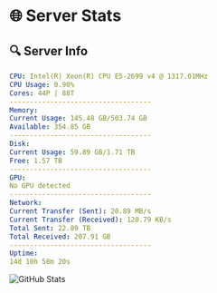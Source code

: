 # 🌐 Server Stats
## 🔍 Server Info
```yaml
CPU: Intel(R) Xeon(R) CPU E5-2699 v4 @ 1317.01MHz
CPU Usage: 0.90%
Cores: 44P | 88T
-----------------------------------
Memory:
Current Usage: 145.48 GB/503.74 GB
Available: 354.85 GB
-----------------------------------
Disk:
Current Usage: 59.89 GB/1.71 TB
Free: 1.57 TB
-----------------------------------
GPU:
No GPU detected
-----------------------------------
Network:
Current Transfer (Sent): 20.89 MB/s
Current Transfer (Received): 120.79 KB/s
Total Sent: 22.89 TB
Total Received: 207.91 GB
-----------------------------------
Uptime:
14d 10h 58m 20s
```
![GitHub Stats](https://img.shields.io/badge/Updated-2025-03-22_08:21:09-blue)
